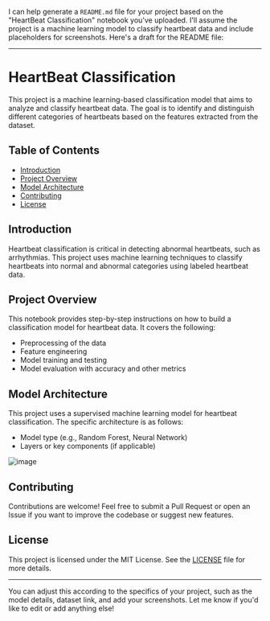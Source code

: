 I can help generate a `README.md` file for your project based on the "HeartBeat Classification" notebook you've uploaded. I'll assume the project is a machine learning model to classify heartbeat data and include placeholders for screenshots. Here's a draft for the README file:

---

# HeartBeat Classification

This project is a machine learning-based classification model that aims to analyze and classify heartbeat data. The goal is to identify and distinguish different categories of heartbeats based on the features extracted from the dataset.

## Table of Contents

- [Introduction](#introduction)
- [Project Overview](#project-overview)
- [Model Architecture](#model-architecture)
- [Contributing](#contributing)
- [License](#license)

## Introduction

Heartbeat classification is critical in detecting abnormal heartbeats, such as arrhythmias. This project uses machine learning techniques to classify heartbeats into normal and abnormal categories using labeled heartbeat data.


## Project Overview

This notebook provides step-by-step instructions on how to build a classification model for heartbeat data. It covers the following:

- Preprocessing of the data
- Feature engineering
- Model training and testing
- Model evaluation with accuracy and other metrics



## Model Architecture

This project uses a supervised machine learning model for heartbeat classification. The specific architecture is as follows:

- Model type (e.g., Random Forest, Neural Network)
- Layers or key components (if applicable)




![image](https://github.com/user-attachments/assets/d54a04b2-2705-45e8-bd56-df06d2da7a24)


## Contributing

Contributions are welcome! Feel free to submit a Pull Request or open an Issue if you want to improve the codebase or suggest new features.

## License

This project is licensed under the MIT License. See the [LICENSE](LICENSE) file for more details.

---

You can adjust this according to the specifics of your project, such as the model details, dataset link, and add your screenshots. Let me know if you'd like to edit or add anything else!

